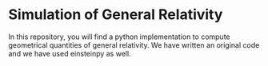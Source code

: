 # Simulation of General Relativity

In this repository, you will find a python implementation to compute geometrical quantities of general relativity. We have written an original code and we have used einsteinpy as well.